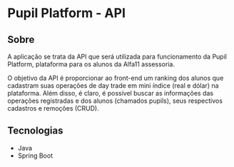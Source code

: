 # Pupil Platform - API

## Sobre

A aplicação se trata da API que será utilizada para funcionamento da Pupil Platform, plataforma para os alunos da Alfa11 assessoria.

O objetivo da API é proporcionar ao front-end um ranking dos alunos que cadastram suas operações de day trade em mini índice (real e dólar) na plataforma. Além disso, é claro, é possível buscar as informações das operações registradas e dos alunos (chamados pupils), seus respectivos cadastros e remoções (CRUD).

 
## Tecnologias

* Java
* Spring Boot